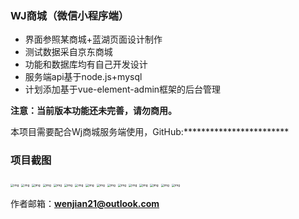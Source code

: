 ### WJ商城（微信小程序端）

- 界面参照某商城+蓝湖页面设计制作
- 测试数据采自京东商城
- 功能和数据库均有自己开发设计
- 服务端api基于node.js+mysql
- 计划添加基于vue-element-admin框架的后台管理

 **注意：当前版本功能还未完善，请勿商用。** 

 本项目需要配合Wj商城服务端使用，GitHub:************************ 

### 项目截图



<img src="https://bk.bklei.com/projectBanner/1%20(6).jpg" alt="img" style="zoom:33%;" />





<img src="https://bk.bklei.com/projectBanner/1%20(9).jpg" alt="img" style="zoom:33%;" />



<img src="https://bk.bklei.com/projectBanner/1%20(17).jpg" alt="img" style="zoom:33%;" />



<img src="https://bk.bklei.com/projectBanner/1%20(5).jpg" alt="img" style="zoom:33%;" />



<img src="https://bk.bklei.com/projectBanner/1%20(19).jpg" alt="img" style="zoom:33%;" />



<img src="https://bk.bklei.com/projectBanner/1%20(10).jpg" alt="img" style="zoom:33%;" />



<img src="https://bk.bklei.com/projectBanner/1%20(3).jpg" alt="img" style="zoom:33%;" />



<img src="https://bk.bklei.com/projectBanner/1%20(16).jpg" alt="img" style="zoom:33%;" />



<img src="https://bk.bklei.com/projectBanner/1%20(15).jpg" alt="img" style="zoom:33%;" />



<img src="https://bk.bklei.com/projectBanner/1%20(7).jpg" alt="img" style="zoom:33%;" />



<img src="https://bk.bklei.com/projectBanner/1%20(11).jpg" alt="img" style="zoom:33%;" />



<img src="https://bk.bklei.com/projectBanner/1%20(8).jpg" alt="img" style="zoom:33%;" />

<img src="https://bk.bklei.com/projectBanner/1%20(13).jpg" alt="img" style="zoom:33%;" />



<img src="https://bk.bklei.com/projectBanner/1%20(2).jpg" alt="img" style="zoom:33%;" />

<img src="https://bk.bklei.com/projectBanner/1%20(20).jpg" alt="img" style="zoom:33%;" />



<img src="https://bk.bklei.com/projectBanner/1%20(21).jpg" alt="img" style="zoom:33%;" />



作者邮箱：**wenjian21@outlook.com**


